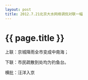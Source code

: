 ```yaml
---
layout: post
title: 2012.7.21北京大水网络调侃对联一幅
---
```


{{ page.title }}
===============

上联：京城降雨全市变成中南海；

下联：市民疏散到处均为钓鱼台。

横批：汪洋入京

